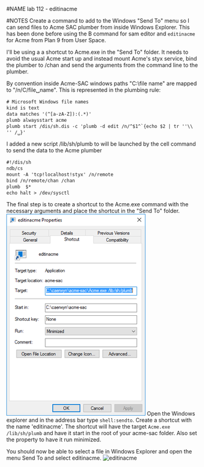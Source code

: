 #NAME
lab 112 - editinacme

#NOTES
Create a command to add to the Windows "Send To" menu so I can send files to Acme SAC plumber from inside Windows Explorer. This has been done before using the B command for sam editor and `editinacme` for Acme from Plan 9 from User Space.

I'll be using a a shortcut to Acme.exe in the "Send To" folder. It needs to avoid the usual Acme start up and instead mount Acme's styx service, bind the plumber to /chan and send the arguments from the command line to the plumber.

By convention inside Acme-SAC windows paths "C:\file name" are mapped to "/n/C/file␣name".  This is represented in the plumbing rule:

	# Microsoft Windows file names
	kind is text
	data matches '(^[a-zA-Z]):(.*)'
	plumb alwaysstart acme
	plumb start /dis/sh.dis -c 'plumb -d edit /n/^$1^`{echo $2 | tr ''\\ '' /␣}'

I added a new script /lib/sh/plumb to will be launched by the cell command to send the data to the Acme plumber

	#!/dis/sh
	ndb/cs
	mount -A 'tcp!localhost!styx' /n/remote
	bind /n/remote/chan /chan
	plumb  $*
	echo halt > /dev/sysctl

The final step is to create a shortcut to the Acme.exe command with the necessary arguments and place the shortcut in the "Send To" folder.  ![shortcut](editinacme-shortcut.png) 
Open the Windows explorer and in the address bar type `shell:sendto`. Create a shortcut with the name 'editinacme'. The shortcut will have the target `Acme.exe /lib/sh/plumb` and have it start in the root of your acme-sac folder.  Also set the property to have it run minimized.

You should now be able to select a file in Windows Explorer and open the menu Send To and select editinacme. ![editinacme](editinacme.png)

